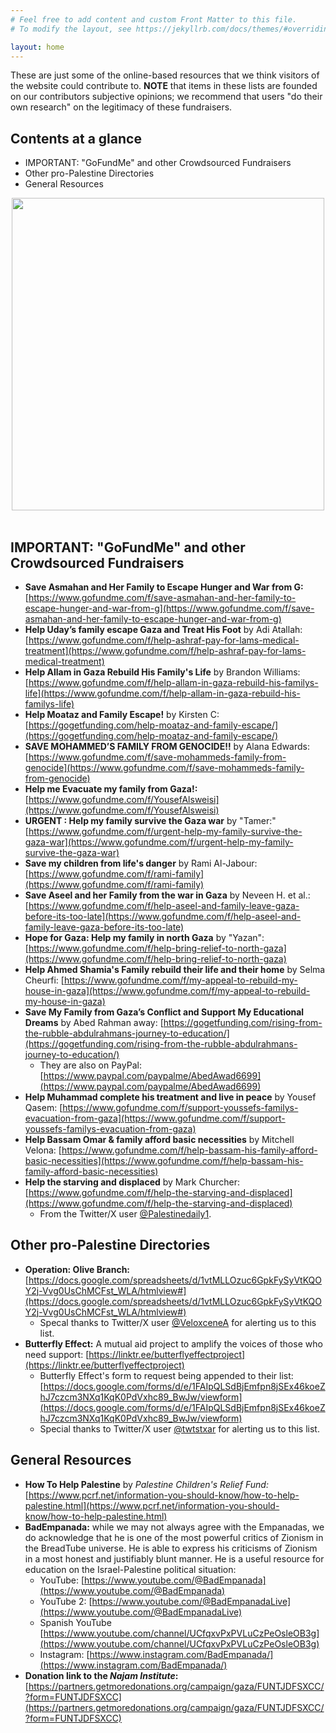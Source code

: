 ```yaml
---
# Feel free to add content and custom Front Matter to this file.
# To modify the layout, see https://jekyllrb.com/docs/themes/#overriding-theme-defaults

layout: home
---
```


These are just some of the online-based resources that we think visitors of the website could contribute to. __NOTE__ that items in these lists are founded on our contributors subjective opinions; we recommend that users "do their own research" on the legitimacy of these fundraisers.

## Contents at a glance
* IMPORTANT: "GoFundMe" and other Crowdsourced Fundraisers
* Other pro-Palestine Directories
* General Resources

<center>
   <img src="{{site.baseurl}}/flag.png" width=500px />
</center>

<br/>

## IMPORTANT: "GoFundMe" and other Crowdsourced Fundraisers

* __Save Asmahan and Her Family to Escape Hunger and War from G:__ [https://www.gofundme.com/f/save-asmahan-and-her-family-to-escape-hunger-and-war-from-g](https://www.gofundme.com/f/save-asmahan-and-her-family-to-escape-hunger-and-war-from-g)
* __Help Uday’s family escape Gaza and Treat His Foot__ by Adi Atallah: [https://www.gofundme.com/f/help-ashraf-pay-for-lams-medical-treatment](https://www.gofundme.com/f/help-ashraf-pay-for-lams-medical-treatment)
* __Help Allam in Gaza Rebuild His Family's Life__ by Brandon Williams: [https://www.gofundme.com/f/help-allam-in-gaza-rebuild-his-familys-life](https://www.gofundme.com/f/help-allam-in-gaza-rebuild-his-familys-life)
* __Help Moataz and Family Escape!__ by Kirsten C: [https://gogetfunding.com/help-moataz-and-family-escape/](https://gogetfunding.com/help-moataz-and-family-escape/)
* __SAVE MOHAMMED’S FAMILY FROM GENOCIDE‼️__ by Alana Edwards: [https://www.gofundme.com/f/save-mohammeds-family-from-genocide](https://www.gofundme.com/f/save-mohammeds-family-from-genocide)
* __Help me Evacuate my family from Gaza!:__ [https://www.gofundme.com/f/YousefAlsweisi](https://www.gofundme.com/f/YousefAlsweisi)
* __URGENT : Help my family survive the Gaza war__ by "Tamer:" [https://www.gofundme.com/f/urgent-help-my-family-survive-the-gaza-war](https://www.gofundme.com/f/urgent-help-my-family-survive-the-gaza-war)
* __Save my children from life's danger__ by Rami Al-Jabour: [https://www.gofundme.com/f/rami-family](https://www.gofundme.com/f/rami-family)
* __Save Aseel and her Family from the war in Gaza__ by Neveen H. et al.: [https://www.gofundme.com/f/help-aseel-and-family-leave-gaza-before-its-too-late](https://www.gofundme.com/f/help-aseel-and-family-leave-gaza-before-its-too-late)
* __Hope for Gaza: Help my family in north Gaza__ by "Yazan": [https://www.gofundme.com/f/help-bring-relief-to-north-gaza](https://www.gofundme.com/f/help-bring-relief-to-north-gaza)
* __Help Ahmed Shamia's Family rebuild their life and their home__ by Selma Cheurfi: [https://www.gofundme.com/f/my-appeal-to-rebuild-my-house-in-gaza](https://www.gofundme.com/f/my-appeal-to-rebuild-my-house-in-gaza)
* __Save My Family from Gaza’s Conflict and Support My Educational Dreams__ by Abed Rahman away: [https://gogetfunding.com/rising-from-the-rubble-abdulrahmans-journey-to-education/](https://gogetfunding.com/rising-from-the-rubble-abdulrahmans-journey-to-education/)
    * They are also on PayPal: [https://www.paypal.com/paypalme/AbedAwad6699](https://www.paypal.com/paypalme/AbedAwad6699)
* __Help Muhammad complete his treatment and live in peace__ by Yousef Qasem: [https://www.gofundme.com/f/support-youssefs-familys-evacuation-from-gaza](https://www.gofundme.com/f/support-youssefs-familys-evacuation-from-gaza)
* __Help Bassam Omar & family afford basic necessities__ by Mitchell Velona: [https://www.gofundme.com/f/help-bassam-his-family-afford-basic-necessities](https://www.gofundme.com/f/help-bassam-his-family-afford-basic-necessities)
* __Help the starving and displaced__ by Mark Churcher: [https://www.gofundme.com/f/help-the-starving-and-displaced](https://www.gofundme.com/f/help-the-starving-and-displaced)
    * From the Twitter/X user [@Palestinedaily1](https://x.com/Palestinedaily1).

## Other pro-Palestine Directories

* __Operation: Olive Branch:__ [https://docs.google.com/spreadsheets/d/1vtMLLOzuc6GpkFySyVtKQOY2j-Vvg0UsChMCFst_WLA/htmlview#](https://docs.google.com/spreadsheets/d/1vtMLLOzuc6GpkFySyVtKQOY2j-Vvg0UsChMCFst_WLA/htmlview#)
    * Specal thanks to Twitter/X user [@VeloxceneA](https://x.com/VeloxceneA) for alerting us to this list.
* __Butterfly Effect:__ A mutual aid project to amplify the voices of those who need support: [https://linktr.ee/butterflyeffectproject](https://linktr.ee/butterflyeffectproject)
    * Butterfly Effect's form to request being appended to their list: [https://docs.google.com/forms/d/e/1FAIpQLSdBjEmfpn8jSEx46koeZhJ7czcm3NXq1KqK0PdVxhc89_BwJw/viewform](https://docs.google.com/forms/d/e/1FAIpQLSdBjEmfpn8jSEx46koeZhJ7czcm3NXq1KqK0PdVxhc89_BwJw/viewform)
    * Special thanks to Twitter/X user [@twtstxar](https://x.com/twtstxar) for alerting us to this list.

## General Resources

* __How To Help Palestine__ by _Palestine Children's Relief Fund:_ [https://www.pcrf.net/information-you-should-know/how-to-help-palestine.html](https://www.pcrf.net/information-you-should-know/how-to-help-palestine.html)
* __BadEmpanada:__ while we may not always agree with the Empanadas, we do acknowledge that he is one of the most powerful critics of Zionism in the BreadTube universe. He is able to express his criticisms of Zionism in a most honest and justifiably blunt manner. He is a useful resource for education on the Israel-Palestine political situation:
    * YouTube: [https://www.youtube.com/@BadEmpanada](https://www.youtube.com/@BadEmpanada)
    * YouTube 2: [https://www.youtube.com/@BadEmpanadaLive](https://www.youtube.com/@BadEmpanadaLive)
    * Spanish YouTube [https://www.youtube.com/channel/UCfqxvPxPVLuCzPeOsleOB3g](https://www.youtube.com/channel/UCfqxvPxPVLuCzPeOsleOB3g)
    * Instagram: [https://www.instagram.com/BadEmpanada/](https://www.instagram.com/BadEmpanada/)
* __Donation link to the _Najam Institute_:__ [https://partners.getmoredonations.org/campaign/gaza/FUNTJDFSXCC/?form=FUNTJDFSXCC](https://partners.getmoredonations.org/campaign/gaza/FUNTJDFSXCC/?form=FUNTJDFSXCC)

